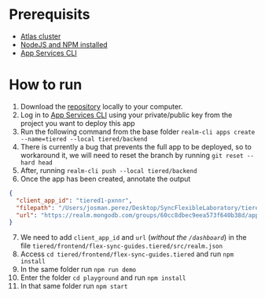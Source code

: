 # Prerequisits

- [Atlas cluster](https://www.mongodb.com/docs/atlas/tutorial/create-new-cluster/)
- [NodeJS and NPM installed](https://nodejs.org/en)
- [App Services CLI](https://www.mongodb.com/docs/atlas/app-services/cli/)

# How to run

1. Download the [repository](https://github.com/josmanperez/SyncFlexibleLaboratory) locally to your computer.
2. Log in to [App Services CLI](https://www.mongodb.com/docs/atlas/app-services/cli/) using your private/public key from the project you want to deploy this app 
3. Run the following command from the base folder
`realm-cli apps create --name=tiered --local tiered/backend`
4. There is currently a bug that prevents the full app to be deployed, so to workaround it, we will need to reset the branch by running
`git reset --hard head`
5. After, running
`realm-cli push --local tiered/backend`
6. Once the app has been created, annotate the output
```json
{
  "client_app_id": "tiered1-pxnnr",
  "filepath": "/Users/josman.perez/Desktop/SyncFlexibleLaboratory/tiered/backend-1",
  "url": "https://realm.mongodb.com/groups/60cc8dbec9eea573f640b38d/apps/6447e78746afe412736f7dec/dashboard"
}
```
7. We need to add `client_app_id` and `url` (*without the `/dashboard`*) in the file `tiered/frontend/flex-sync-guides.tiered/src/realm.json`
8. Access `cd tiered/frontend/flex-sync-guides.tiered` and run `npm install`
9. In the same folder run `npm run demo`
10. Enter the folder `cd playground` and run `npm install`
11. In that same folder run `npm start`
